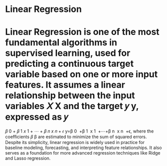 # Linear Regression 

Linear Regression is one of the most fundamental algorithms in supervised learning, used for predicting a continuous target variable based on one or more input features. It assumes a linear relationship between the input variables 
𝑋
X and the target 
𝑦
y, expressed as 
𝑦
=
𝛽
0
+
𝛽
1
𝑥
1
+
⋯
+
𝛽
𝑛
𝑥
𝑛
+
𝜖
y=β 
0
​
 +β 
1
​
 x 
1
​
 +⋯+β 
n
​
 x 
n
​
 +ϵ, where the coefficients 
𝛽
β are estimated to minimize the sum of squared errors. Despite its simplicity, linear regression is widely used in practice for baseline modeling, forecasting, and interpreting feature relationships. It also serves as a foundation for more advanced regression techniques like Ridge and Lasso regression.
